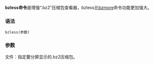**bzless命令**是增强“.bz2”压缩包查看器，bzless比[bzmore](#/bzmore "bzmore命令")命令功能更加强大。

### 语法  

```
bzless(参数)
```

### 参数  

文件：指定要分屏显示的.bz2压缩包。